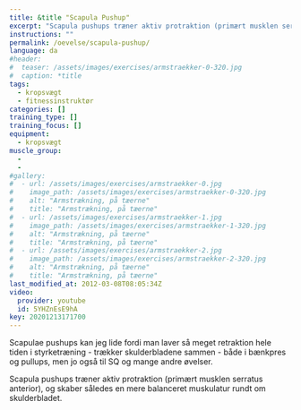 ```yaml
---
title: &title "Scapula Pushup"
excerpt: "Scapula pushups træner aktiv protraktion (primært musklen serratus anterior), og skaber således en mere balanceret muskulatur rundt om skulderbladet."
instructions: ""
permalink: /oevelse/scapula-pushup/
language: da
#header:
#  teaser: /assets/images/exercises/armstraekker-0-320.jpg
#  caption: *title
tags:
  - kropsvægt
  - fitnessinstruktør
categories: []
training_type: [] 
training_focus: []
equipment:
  - kropsvægt
muscle_group:
  - 
  - 
#gallery:
#  - url: /assets/images/exercises/armstraekker-0.jpg
#    image_path: /assets/images/exercises/armstraekker-0-320.jpg
#    alt: "Armstrækning, på tæerne"
#    title: "Armstrækning, på tæerne"
#  - url: /assets/images/exercises/armstraekker-1.jpg
#    image_path: /assets/images/exercises/armstraekker-1-320.jpg
#    alt: "Armstrækning, på tæerne"
#    title: "Armstrækning, på tæerne"
#  - url: /assets/images/exercises/armstraekker-2.jpg
#    image_path: /assets/images/exercises/armstraekker-2-320.jpg
#    alt: "Armstrækning, på tæerne"
#    title: "Armstrækning, på tæerne"
last_modified_at: 2012-03-08T08:05:34Z
video:
  provider: youtube
  id: 5YHZnEsE9hA
key: 20201213171700
---
```


Scapulae pushups kan jeg lide fordi man laver så meget retraktion hele tiden i styrketræning - trækker skulderbladene sammen - både i bænkpres og pullups, men jo også til SQ og mange andre øvelser.

Scapula pushups træner aktiv protraktion (primært musklen serratus anterior), og skaber således en mere balanceret muskulatur rundt om skulderbladet.
